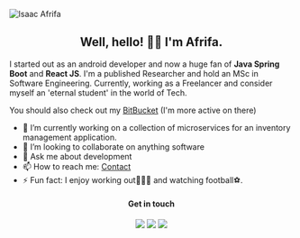 ![Isaac Afrifa](https://media-exp1.licdn.com/dms/image/C4E16AQFk-uHeIGhvyw/profile-displaybackgroundimage-shrink_350_1400/0/1631711017861?e=1645056000&v=beta&t=Tzda1sR2pnNfIi0Bu8wCkIzn071t8ktMP10tjk1JGl8)

<h2 align="center">Well, hello! 👋🏾 I'm Afrifa. </h2>


I started out as an android developer and now a huge fan of **Java Spring Boot** and **React JS**. I'm a published Researcher and hold an MSc in Software Engineering. Currently, working as a Freelancer and consider myself an 'eternal student' in the world of Tech.

You should also check out my [BitBucket](https://bitbucket.org/mrBlo) (I'm more active on there)


- 🔭 I’m currently working on a collection of microservices for an inventory management application. 
- 👯 I’m looking to collaborate on anything software 
- 💬 Ask me about development
- 📫 How to reach me: [Contact](https://www.isaacafrifa.com/contact) 
- ⚡ Fun fact: I enjoy working out🏋🏽‍♂️ and watching football⚽️. 


<h4 align="center">Get in touch</h4>

<p align="center">
<a target="_blank" href="https://www.linkedin.com/in/isaac-afrifa-9aa543106/"><img src="https://img.shields.io/badge/-LinkedIn-0e76a8?style=for-the-badge&logo=LinkedIn"></a>
<a target="_blank" href="https://www.isaacafrifa.com/"><img src="https://img.shields.io/badge/-Portfolio-088F8F?style=for-the-badge&logo=Opsgenie"></a>
<a target="_blank" href="https://bitbucket.org/mrBlo"><img src="https://img.shields.io/badge/-Bitbucket-145DA0?style=for-the-badge&logo=Bitbucket"></a>
</p>
